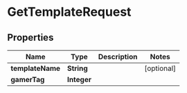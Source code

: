 

# GetTemplateRequest


## Properties

| Name | Type | Description | Notes |
|------------ | ------------- | ------------- | -------------|
|**templateName** | **String** |  |  [optional] |
|**gamerTag** | **Integer** |  |  |



